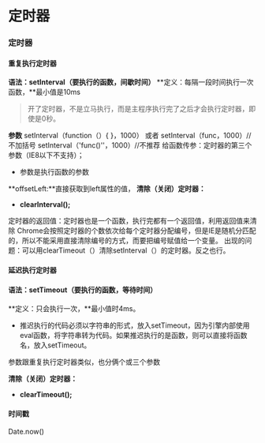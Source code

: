 # 定时器

### 定时器

#### 重复执行定时器

**语法：setInterval（要执行的函数，间歇时间）**
\*\*定义：每隔一段时间执行一次函数，\*\*最小值是10ms

> 开了定时器，不是立马执行，而是主程序执行完了之后才会执行定时器，即使是0秒。

**参数**
setInterval（function（）{   }，1000）
或者
setInterval（func，1000）//不加括号
setInterval（'func()''，1000）//不推荐
给函数传参：定时器的第三个参数（IE8以下不支持）；

*   参数是执行函数的参数

\*\*offsetLeft:\*\*直接获取到left属性的值，
**清除（关闭）定时器：**

*   **clearInterval();**

定时器的返回值：定时器也是一个函数，执行完都有一个返回值，利用返回值来清除
Chrome会按照定时器的个数依次给每个定时器分配编号，但是IE是随机分匹配的，所以不能采用直接清除编号的方式，而要把编号赋值给一个变量。
出现的问题：可以用clearTimeout（）清除setInterval（）的定时器。反之也行。

#### 延迟执行定时器

#### 语法：setTimeout（要执行的函数，等待时间）

\*\*定义：只会执行一次，\*\*最小值时4ms。

*   推迟执行的代码必须以字符串的形式，放入setTimeout，因为引擎内部使用eval函数，将字符串转为代码。如果推迟执行的是函数，则可以直接将函数名，放入setTimeout。

参数跟重复执行定时器类似，也分俩个或三个参数

**清除（关闭）定时器：**

*   **clearTimeout();**

#### 时间戳

Date.now()
